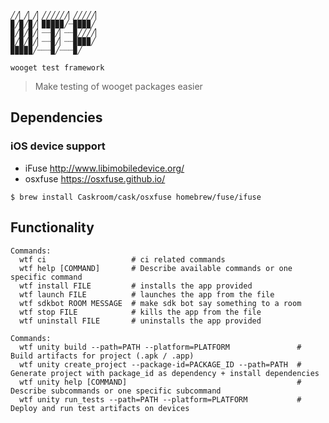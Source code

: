 ```
╱╱▏╱▏╱▏╱╱╱╱╱╱▏╱╱╱╱╱▏
▉╱▉╱▉╱▏▉▉▉▉▉╱┈▉▉▉▉╱
▉╱▉╱▉╱▏┈┈▉╱▏┈┈▉╱╱╱╱▏
▉╱▉╱▉╱▏┈┈▉╱▏┈┈▉▉▉▉╱
▉▉▉▉▉╱┈┈┈▉╱┈┈┈▉╱

wooget test framework
```

> Make testing of wooget packages easier

## Dependencies
### iOS device support
* iFuse http://www.libimobiledevice.org/
* osxfuse https://osxfuse.github.io/

`$ brew install Caskroom/cask/osxfuse homebrew/fuse/ifuse`

## Functionality

```
Commands:
  wtf ci                   # ci related commands
  wtf help [COMMAND]       # Describe available commands or one specific command
  wtf install FILE         # installs the app provided
  wtf launch FILE          # launches the app from the file
  wtf sdkbot ROOM MESSAGE  # make sdk bot say something to a room
  wtf stop FILE            # kills the app from the file
  wtf uninstall FILE       # uninstalls the app provided

Commands:
  wtf unity build --path=PATH --platform=PLATFORM               # Build artifacts for project (.apk / .app)
  wtf unity create_project --package-id=PACKAGE_ID --path=PATH  # Generate project with package_id as dependency + install dependencies
  wtf unity help [COMMAND]                                      # Describe subcommands or one specific subcommand
  wtf unity run_tests --path=PATH --platform=PLATFORM           # Deploy and run test artifacts on devices

```
